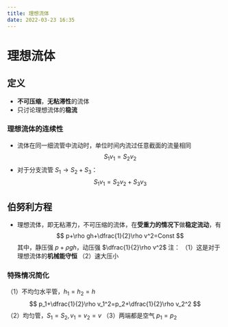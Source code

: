 ```yaml
---
title: 理想流体
date: 2022-03-23 16:35
---
```

# 理想流体
## 定义
* **不可压缩**，**无粘滞性**的流体
* 只讨论理想流体的**稳流**
### 理想流体的连续性
* 流体在同一细流管中流动时，单位时间内流过任意截面的流量相同
$$
S_1v_1=S_2v_2
$$
* 对于分支流管 
$S_1\rightarrow S_2+S_3：$
$$
S_1v_1=S_2v_2+S_3v_3
$$
## 伯努利方程
* 理想流体，即无粘滞力，不可压缩的流体，在**受重力的情况下**做**稳定流动**，有
$$
p+\rho gh+\dfrac{1}{2}\rho v^2=Const
$$
其中，静压强 $p+\rho gh$，动压强 $\dfrac{1}{2}\rho v^2$
注：
（1）这是对于理想流体的**机械能守恒**
（2）速大压小
### 特殊情况简化
（1）不均匀水平管，$h_1=h_2=h$
$$
p_1+\dfrac{1}{2}\rho v_1^2=p_2+\dfrac{1}{2}\rho v_2^2
$$
（2）均匀管，$S_1=S_2,v_1=v_2=v$
（3）两端都是空气 $p_1=p_2$
